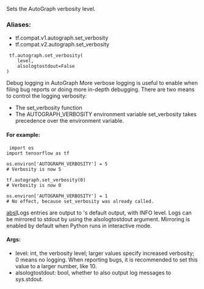 Sets the AutoGraph verbosity level.
### Aliases:
- tf.compat.v1.autograph.set_verbosity
- tf.compat.v2.autograph.set_verbosity

```
 tf.autograph.set_verbosity(
    level,
    alsologtostdout=False
)
```
Debug logging in AutoGraph
More verbose logging is useful to enable when filing bug reports or doing more in-depth debugging.
There are two means to control the logging verbosity:
- The set_verbosity function
- The AUTOGRAPH_VERBOSITY environment variable
set_verbosity takes precedence over the environment variable.
#### For example:

```
 import os
import tensorflow as tf

os.environ['AUTOGRAPH_VERBOSITY'] = 5
# Verbosity is now 5

tf.autograph.set_verbosity(0)
# Verbosity is now 0

os.environ['AUTOGRAPH_VERBOSITY'] = 1
# No effect, because set_verbosity was already called.
```
[absl](https://abseil.io/)Logs entries are output to 's default output, with INFO level. Logs can be mirrored to stdout by using the alsologtostdout argument. Mirroring is enabled by default when Python runs in interactive mode.

#### Args:
- level: int, the verbosity level; larger values specify increased verbosity; 0 means no logging. When reporting bugs, it is recommended to set this value to a larger number, like 10.
- alsologtostdout: bool, whether to also output log messages to sys.stdout.
